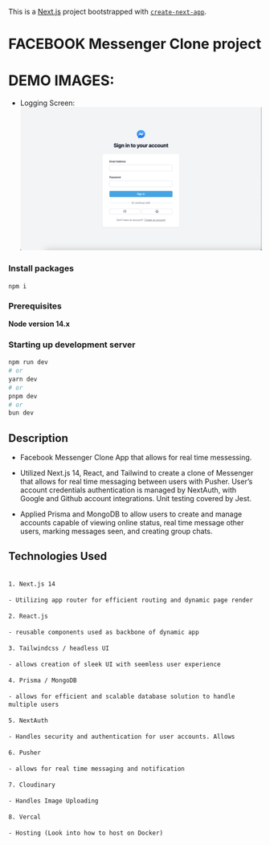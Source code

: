 This is a [Next.js](https://nextjs.org/) project bootstrapped with [`create-next-app`](https://github.com/vercel/next.js/tree/canary/packages/create-next-app).

# FACEBOOK Messenger Clone project

# DEMO IMAGES: 
- Logging Screen: 
![alt text](https://github.com/jchen397/Messenger485-facebook-messenger/blob/main/sample_images/logging_screen.png?raw=true)

### Install packages

```shell
npm i
```

### Prerequisites

**Node version 14.x**

### Starting up development server

```bash
npm run dev
# or
yarn dev
# or
pnpm dev
# or
bun dev
```

## Description

- Facebook Messenger Clone App that allows for real time messessing.

- Utilized Next.js 14, React, and Tailwind to create a clone of Messenger that allows for real time messaging between users with Pusher. User’s account credentials authentication is managed by NextAuth, with Google and Github account integrations. Unit testing covered by Jest.

- Applied Prisma and MongoDB to allow users to create and manage accounts capable of viewing online status, real time message other users, marking messages seen, and creating group chats.

## Technologies Used

```

1. Next.js 14

- Utilizing app router for efficient routing and dynamic page render

2. React.js

- reusable components used as backbone of dynamic app

3. Tailwindcss / headless UI

- allows creation of sleek UI with seemless user experience

4. Prisma / MongoDB

- allows for efficient and scalable database solution to handle multiple users

5. NextAuth

- Handles security and authentication for user accounts. Allows

6. Pusher

- allows for real time messaging and notification

7. Cloudinary

- Handles Image Uploading

8. Vercal

- Hosting (Look into how to host on Docker)

```
